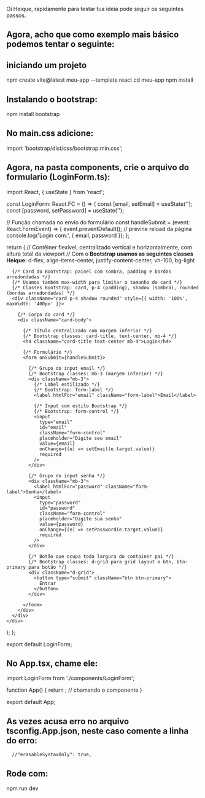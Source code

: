 Oi Heique, rapidamente para testar tua ideia pode seguir os seguintes passos.



## Agora, acho que como exemplo mais básico podemos tentar o seguinte:
## iniciando um projeto

npm create vite@latest meu-app --template react
cd meu-app
npm install


## Instalando o bootstrap:
npm install bootstrap

## No main.css adicione:

import 'bootstrap/dist/css/bootstrap.min.css';


## Agora, na pasta components, crie o arquivo do formulario (LoginForm.ts):


import React, { useState } from 'react';

const LoginForm: React.FC = () => {
  const [email, setEmail] = useState('');
  const [password, setPassword] = useState('');

  // Função chamada no envio do formulário
  const handleSubmit = (event: React.FormEvent<HTMLFormElement>) => {
    event.preventDefault(); // previne reload da página
    console.log('Login com:', { email, password });
  };

  return (
    // Contêiner flexível, centralizado vertical e horizontalmente, com altura total da viewport
    // Com o **Bootstrap usamos as seguintes classes Heique:** d-flex, align-items-center, justify-content-center, vh-100, bg-light
    <div className="d-flex align-items-center justify-content-center vh-100 bg-light">
      
      {/* Card do Bootstrap: painel com sombra, padding e bordas arredondadas */}
      {/* Usamos também max-width para limitar o tamanho do card */}
      {/* Classes Bootstrap: card, p-4 (padding), shadow (sombra), rounded (bordas arredondadas) */}
      <div className="card p-4 shadow rounded" style={{ width: '100%', maxWidth: '400px' }}>
        
        {/* Corpo do card */}
        <div className="card-body">
          
          {/* Título centralizado com margem inferior */}
          {/* Bootstrap classes: card-title, text-center, mb-4 */}
          <h4 className="card-title text-center mb-4">Login</h4>

          {/* Formulário */}
          <form onSubmit={handleSubmit}>
            
            {/* Grupo do input email */}
            {/* Bootstrap classes: mb-3 (margem inferior) */}
            <div className="mb-3">
              {/* Label estilizado */}
              {/* Bootstrap: form-label */}
              <label htmlFor="email" className="form-label">Email</label>

              {/* Input com estilo Bootstrap */}
              {/* Bootstrap: form-control */}
              <input
                type="email"
                id="email"
                className="form-control"
                placeholder="Digite seu email"
                value={email}
                onChange={(e) => setEmail(e.target.value)}
                required
              />
            </div>

            {/* Grupo do input senha */}
            <div className="mb-3">
              <label htmlFor="password" className="form-label">Senha</label>
              <input
                type="password"
                id="password"
                className="form-control"
                placeholder="Digite sua senha"
                value={password}
                onChange={(e) => setPassword(e.target.value)}
                required
              />
            </div>

            {/* Botão que ocupa toda largura do container pai */}
            {/* Bootstrap classes: d-grid para grid layout e btn, btn-primary para botão */}
            <div className="d-grid">
              <button type="submit" className="btn btn-primary">
                Entrar
              </button>
            </div>

          </form>
        </div>
      </div>
    </div>
  );
};

export default LoginForm;


## No App.tsx, chame ele:


import LoginForm from './components/LoginForm';

function App() {
  return <LoginForm />; // chamando o componente
}

export default App;
  ## As vezes acusa erro no arquivo tsconfig.App.json, neste caso comente a linha do erro:

      //"erasableSyntaxOnly": true,

## Rode com:

npm run dev
